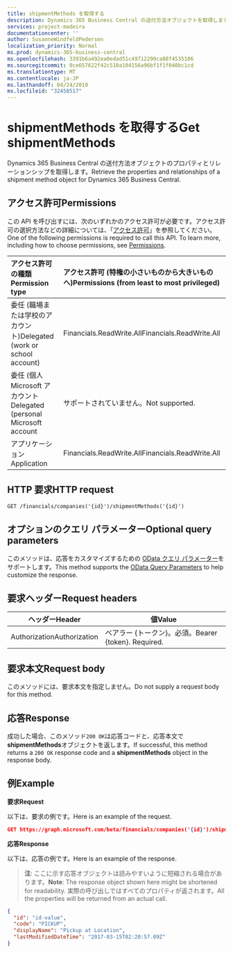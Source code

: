 ```yaml
---
title: shipmentMethods を取得する
description: Dynamics 365 Business Central の送付方法オブジェクトを取得します。
services: project-madeira
documentationcenter: ''
author: SusanneWindfeldPedersen
localization_priority: Normal
ms.prod: dynamics-365-business-central
ms.openlocfilehash: 3391b6a492ea0edad51c49712290ca88f4535106
ms.sourcegitcommit: 0ce657622f42c510a104156a96bf1f1f040bc1cd
ms.translationtype: MT
ms.contentlocale: ja-JP
ms.lasthandoff: 04/24/2019
ms.locfileid: "32458517"
---
```

# <a name="get-shipmentmethods"></a><span data-ttu-id="a8d0c-103">shipmentMethods を取得する</span><span class="sxs-lookup"><span data-stu-id="a8d0c-103">Get shipmentMethods</span></span>
<span data-ttu-id="a8d0c-104">Dynamics 365 Business Central の送付方法オブジェクトのプロパティとリレーションシップを取得します。</span><span class="sxs-lookup"><span data-stu-id="a8d0c-104">Retrieve the properties and relationships of a shipment method object for Dynamics 365 Business Central.</span></span>

## <a name="permissions"></a><span data-ttu-id="a8d0c-105">アクセス許可</span><span class="sxs-lookup"><span data-stu-id="a8d0c-105">Permissions</span></span>
<span data-ttu-id="a8d0c-p101">この API を呼び出すには、次のいずれかのアクセス許可が必要です。アクセス許可の選択方法などの詳細については、「[アクセス許可](/graph/permissions-reference)」を参照してください。</span><span class="sxs-lookup"><span data-stu-id="a8d0c-p101">One of the following permissions is required to call this API. To learn more, including how to choose permissions, see [Permissions](/graph/permissions-reference).</span></span>

|<span data-ttu-id="a8d0c-108">アクセス許可の種類</span><span class="sxs-lookup"><span data-stu-id="a8d0c-108">Permission type</span></span> |<span data-ttu-id="a8d0c-109">アクセス許可 (特権の小さいものから大きいものへ)</span><span class="sxs-lookup"><span data-stu-id="a8d0c-109">Permissions (from least to most privileged)</span></span>|
|:---------------|:------------------------------------------|
|<span data-ttu-id="a8d0c-110">委任 (職場または学校のアカウント)</span><span class="sxs-lookup"><span data-stu-id="a8d0c-110">Delegated (work or school account)</span></span>|<span data-ttu-id="a8d0c-111">Financials.ReadWrite.All</span><span class="sxs-lookup"><span data-stu-id="a8d0c-111">Financials.ReadWrite.All</span></span> |
|<span data-ttu-id="a8d0c-112">委任 (個人 Microsoft アカウント</span><span class="sxs-lookup"><span data-stu-id="a8d0c-112">Delegated (personal Microsoft account</span></span>|<span data-ttu-id="a8d0c-113">サポートされていません。</span><span class="sxs-lookup"><span data-stu-id="a8d0c-113">Not supported.</span></span>|
|<span data-ttu-id="a8d0c-114">アプリケーション</span><span class="sxs-lookup"><span data-stu-id="a8d0c-114">Application</span></span>|<span data-ttu-id="a8d0c-115">Financials.ReadWrite.All</span><span class="sxs-lookup"><span data-stu-id="a8d0c-115">Financials.ReadWrite.All</span></span>|

## <a name="http-request"></a><span data-ttu-id="a8d0c-116">HTTP 要求</span><span class="sxs-lookup"><span data-stu-id="a8d0c-116">HTTP request</span></span>

```
GET /financials/companies('{id}')/shipmentMethods('{id}')
```

## <a name="optional-query-parameters"></a><span data-ttu-id="a8d0c-117">オプションのクエリ パラメーター</span><span class="sxs-lookup"><span data-stu-id="a8d0c-117">Optional query parameters</span></span>
<span data-ttu-id="a8d0c-118">このメソッドは、応答をカスタマイズするための [OData クエリ パラメーター](/graph/query-parameters)をサポートします。</span><span class="sxs-lookup"><span data-stu-id="a8d0c-118">This method supports the [OData Query Parameters](/graph/query-parameters) to help customize the response.</span></span>

## <a name="request-headers"></a><span data-ttu-id="a8d0c-119">要求ヘッダー</span><span class="sxs-lookup"><span data-stu-id="a8d0c-119">Request headers</span></span>
|<span data-ttu-id="a8d0c-120">ヘッダー</span><span class="sxs-lookup"><span data-stu-id="a8d0c-120">Header</span></span>|<span data-ttu-id="a8d0c-121">値</span><span class="sxs-lookup"><span data-stu-id="a8d0c-121">Value</span></span>|
|------|-----|
|<span data-ttu-id="a8d0c-122">Authorization</span><span class="sxs-lookup"><span data-stu-id="a8d0c-122">Authorization</span></span>  |<span data-ttu-id="a8d0c-p102">ベアラー {トークン}。必須。</span><span class="sxs-lookup"><span data-stu-id="a8d0c-p102">Bearer {token}. Required.</span></span> |

## <a name="request-body"></a><span data-ttu-id="a8d0c-125">要求本文</span><span class="sxs-lookup"><span data-stu-id="a8d0c-125">Request body</span></span>
<span data-ttu-id="a8d0c-126">このメソッドには、要求本文を指定しません。</span><span class="sxs-lookup"><span data-stu-id="a8d0c-126">Do not supply a request body for this method.</span></span>

## <a name="response"></a><span data-ttu-id="a8d0c-127">応答</span><span class="sxs-lookup"><span data-stu-id="a8d0c-127">Response</span></span>
<span data-ttu-id="a8d0c-128">成功した場合、このメソッド`200 OK`は応答コードと、応答本文で**shipmentMethods**オブジェクトを返します。</span><span class="sxs-lookup"><span data-stu-id="a8d0c-128">If successful, this method returns a `200 OK` response code and a **shipmentMethods** object in the response body.</span></span>

## <a name="example"></a><span data-ttu-id="a8d0c-129">例</span><span class="sxs-lookup"><span data-stu-id="a8d0c-129">Example</span></span>

<span data-ttu-id="a8d0c-130">**要求**</span><span class="sxs-lookup"><span data-stu-id="a8d0c-130">**Request**</span></span>

<span data-ttu-id="a8d0c-131">以下は、要求の例です。</span><span class="sxs-lookup"><span data-stu-id="a8d0c-131">Here is an example of the request.</span></span>
```json
GET https://graph.microsoft.com/beta/financials/companies('{id}')/shipmentMethods('{id}')
```

<span data-ttu-id="a8d0c-132">**応答**</span><span class="sxs-lookup"><span data-stu-id="a8d0c-132">**Response**</span></span>

<span data-ttu-id="a8d0c-133">以下は、応答の例です。</span><span class="sxs-lookup"><span data-stu-id="a8d0c-133">Here is an example of the response.</span></span> 

> <span data-ttu-id="a8d0c-134">**注**: ここに示す応答オブジェクトは読みやすいように短縮される場合があります。</span><span class="sxs-lookup"><span data-stu-id="a8d0c-134">**Note**: The response object shown here might be shortened for readability.</span></span> <span data-ttu-id="a8d0c-135">実際の呼び出しではすべてのプロパティが返されます。</span><span class="sxs-lookup"><span data-stu-id="a8d0c-135">All the properties will be returned from an actual call.</span></span>

```json
{
  "id": "id-value",
  "code": "PICKUP",
  "displayName": "Pickup at Location",
  "lastModifiedDateTime": "2017-03-15T02:20:57.09Z"
}
```

